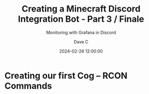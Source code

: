 ﻿---
layout:     post
title:      "Creating a Minecraft Discord Integration Bot - Part 3 / Finale"
subtitle:   "Monitoring with Grafana in Discord"
date:       2024-02-26 12:00:00
author:     "Dave C"
catalog: true
published: true
header-mask: 0.5
header-img: "img/in-post/post-minecraft-discord/header_bg_3.png"
tags:
  - minecraft
  - discord
  - code
  - python
  - bots
---



# Creating our first Cog – RCON Commands

